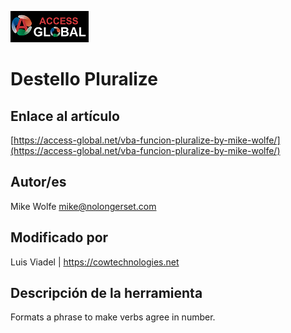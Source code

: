 ﻿![Access-global](/blob/main/Images/Logo1.png)
# Destello Pluralize
## Enlace al artículo
[https://access-global.net/vba-funcion-pluralize-by-mike-wolfe/](https://access-global.net/vba-funcion-pluralize-by-mike-wolfe/)
## Autor/es
Mike Wolfe <mike@nolongerset.com>
## Modificado por
Luis Viadel | https://cowtechnologies.net
## Descripción de la herramienta
Formats a phrase to make verbs agree in number.



